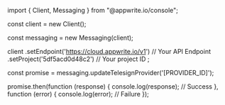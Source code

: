 import { Client,  Messaging } from "@appwrite.io/console";

const client = new Client();

const messaging = new Messaging(client);

client
    .setEndpoint('https://cloud.appwrite.io/v1') // Your API Endpoint
    .setProject('5df5acd0d48c2') // Your project ID
;

const promise = messaging.updateTelesignProvider('[PROVIDER_ID]');

promise.then(function (response) {
    console.log(response); // Success
}, function (error) {
    console.log(error); // Failure
});